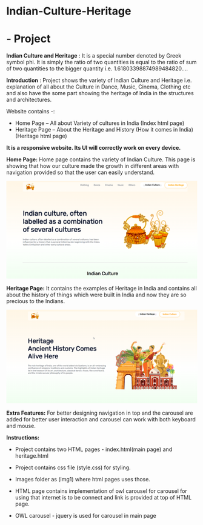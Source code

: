 # **Indian-Culture-Heritage**

# - Project

**Indian Culture and Heritage** : It is a special number denoted by Greek symbol phi. It is simply the ratio of two quantities is equal to the ratio of sum of two quantities to the bigger quantity i.e. 1.61803398874989484820….

**Introduction** : Project shows the variety of Indian Culture and Heritage i.e. explanation of all about the Culture in Dance, Music, Cinema, Clothing etc and also have the some part showing the heritage of India in the structures and architectures.  

Website contains -:

- Home Page – All about Variety of cultures in India  (Index html page)
- Heritage Page – About the Heritage and History (How it comes in India) (Heritage html page)

**It is a responsive website. Its UI will correctly work on every device.**

**Home Page:** Home page contains the variety of Indian Culture. This page is showing that how our culture made the growth in different areas with navigation provided so that the user can easily understand.


![](usedinreadme1.png)

**Heritage Page:** It contains the examples of Heritage in India and contains all about the history of things which were built in India and now they are so precious to the Indians.


![](usedinreadme2.png)

**Extra Features:**
For better designing navigation in top and the carousel are added for better user interaction and carousel can work with both keyboard and mouse.

**Instructions:**

- Project contains two HTML pages - index.html(main page) and heritage.html

- Project contains css file (style.css) for styling.

- Images folder as (img1) where html pages uses those.

- HTML page contains implementation of owl carousel for carousel for using that internet is to be connect and link is provided at top of HTML page.

- OWL carousel - jquery is used for carousel in main page


